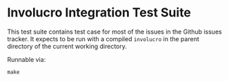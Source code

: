 
Involucro Integration Test Suite
================================

This test suite contains test case for most of the issues in the Github issues
tracker. It expects to be run with a compiled `involucro` in the parent directory
of the current working directory.

Runnable via:

    make
